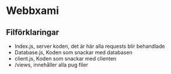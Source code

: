 # Webbxami

## Filförklaringar

* Index.js, server koden, det är här alla requests blir behandlade
* Database.js, Koden som snackar med databasen
* client.js, Koden som snackar med clienten
* /views, innehåller alla pug filer
